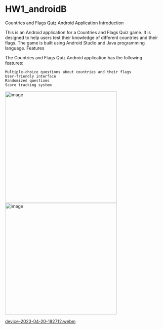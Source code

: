 # HW1_androidB

Countries and Flags Quiz Android Application
Introduction

This is an Android application for a Countries and Flags Quiz game. It is designed to help users test their knowledge of different countries and their flags. The game is built using Android Studio and Java programming language.
Features

The Countries and Flags Quiz Android application has the following features:

    Multiple-choice questions about countries and their flags
    User-friendly interface
    Randomized questions
    Score tracking system
    
    
    
   
<p float="left">
<img width="361" alt="image" src="https://user-images.githubusercontent.com/66652532/233410449-8849f84a-7257-4115-ad69-1b62e77d98a5.png">
<img width="361" alt="image" src="https://user-images.githubusercontent.com/66652532/233410548-c25e25f7-90a5-41fe-8c66-de5f841b6c1f.png">

   
[device-2023-04-20-182712.webm](https://user-images.githubusercontent.com/66652532/233415446-8b0fe60a-bcef-475f-b4fc-6ba3ed1e5922.webm)

  
</p>
